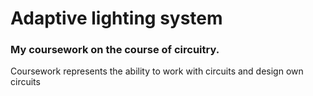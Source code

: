 # Adaptive lighting system

### My coursework on the course of circuitry.
Coursework represents the ability to work with circuits and design own circuits
